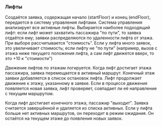 ### Лифты

Создаётся заявка, содержащая начало (startFloor) и конец (endFloor), передается в систему управления лифтами.
Система управления анализирует все активные лифты.
Выбирается наиболее подходящий лифт: если лифт может захватить пассажира "по пути", то заявка отдаётся ему; заявки распределяются по удаленности лифта от этажа.
При выборе рассчитывается "стоимость". Если у лифта много заявок, это увеличивает стоимость; если лифту не "по пути" (например, вызов с этажа ниже текущего положения лифта, а сам лифт движется вверх, то это +10 к "стоимости")

Движение лифтов по этажам логируется.
Когда лифт достигает этажа пассажира, заявка перемещается в активный маршрут. Конечный этаж заявки добавляется в список остановок лифта.
Лифт продолжает движение к этажу, указанному в заявке. Если в процессе движения появляется новая заявка, лифт проверяет, совпадает ли её направление с текущим маршрутом.

Когда лифт достигает конечного этажа, пассажир "выходит". Заявка считается завершённой и удаляется из списка активных.
Если у лифта больше нет активных маршрутов, он переходит в режим ожидания. Он остаётся на текущем этаже до появления новых заявок.
